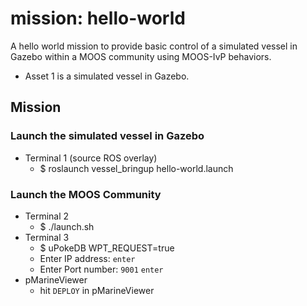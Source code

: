 # mission: hello-world

A hello world mission to provide basic control of a simulated vessel in Gazebo within a MOOS community using MOOS-IvP behaviors. 

* Asset 1 is a simulated vessel in Gazebo.

## Mission
### Launch the simulated vessel in Gazebo
* Terminal 1 (source ROS overlay)
  * $ roslaunch vessel_bringup hello-world.launch
### Launch the MOOS Community
* Terminal 2
  * $ ./launch.sh
* Terminal 3
  * $ uPokeDB WPT_REQUEST=true
  * Enter IP address:  `enter`
  * Enter Port number: `9001` `enter`
* pMarineViewer
  * hit `DEPLOY` in pMarineViewer




